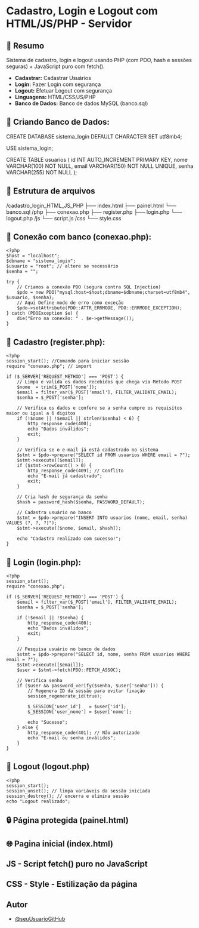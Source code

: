 # Cadastro, Login e Logout com HTML/JS/PHP - Servidor

## 🧾 Resumo

Sistema de cadastro, login e logout usando PHP (com PDO, hash e sessões seguras) + JavaScript puro com fetch().

- **Cadastrar:** Cadastrar Usuários
- **Login:** Fazer Login com segurança 
- **Logout:** Efetuar Logout com segurança
- **Linguagens:** HTML/CSS/JS/PHP
- **Banco de Dados:** Banco de dados MySQL (banco.sql)

## 🚀 Criando Banco de Dados:

CREATE DATABASE sistema_login DEFAULT CHARACTER SET utf8mb4;

USE sistema_login;

CREATE TABLE usuarios (
    id INT AUTO_INCREMENT PRIMARY KEY,
    nome VARCHAR(100) NOT NULL,
    email VARCHAR(150) NOT NULL UNIQUE,
    senha VARCHAR(255) NOT NULL
);


## 📂 Estrutura de arquivos

/cadastro_login_HTML_JS_PHP
  ├── index.html
  ├── painel.html
  └── banco.sql
  /php
    ├── conexao.php
    ├── register.php
    ├── login.php
    └── logout.php
  /js
    └── script.js
  /css
    └── style.css

## 🔌 Conexão com banco (conexao.php):
    <?php
    $host = "localhost";
    $dbname = "sistema_login";
    $usuario = "root"; // altere se necessário
    $senha = "";

    try {
        // Criamos a conexão PDO (segura contra SQL Injection)
        $pdo = new PDO("mysql:host=$host;dbname=$dbname;charset=utf8mb4", $usuario, $senha);
        // Aqui Define modo de erro como exceção
        $pdo->setAttribute(PDO::ATTR_ERRMODE, PDO::ERRMODE_EXCEPTION);
    } catch (PDOException $e) {
        die("Erro na conexão: " . $e->getMessage());
    }

## 📝 Cadastro (register.php):
    <?php
    session_start(); //Comando para iniciar sessão
    require "conexao.php"; // import

    if ($_SERVER['REQUEST_METHOD'] === 'POST') {
        // Limpa e valida os dados recebidos que chega via Método POST
        $nome  = trim($_POST['nome']);
        $email = filter_var($_POST['email'], FILTER_VALIDATE_EMAIL);
        $senha = $_POST['senha'];

        // Verifica os dados e confere se a senha cumpre os requisitos maior ou igual a 6 digitos
        if (!$nome || !$email || strlen($senha) < 6) {
            http_response_code(400);
            echo "Dados inválidos";
            exit;
        }

        // Verifica se o e-mail já está cadastrado no sistema
        $stmt = $pdo->prepare("SELECT id FROM usuarios WHERE email = ?");
        $stmt->execute([$email]);
        if ($stmt->rowCount() > 0) {
            http_response_code(409); // Conflito
            echo "E-mail já cadastrado";
            exit;
        }

        // Cria hash de segurança da senha
        $hash = password_hash($senha, PASSWORD_DEFAULT);

        // Cadastra usuário no banco
        $stmt = $pdo->prepare("INSERT INTO usuarios (nome, email, senha) VALUES (?, ?, ?)");
        $stmt->execute([$nome, $email, $hash]);

        echo "Cadastro realizado com sucesso!";
    }

## 📝 Login (login.php):
    <?php
    session_start();
    require "conexao.php";

    if ($_SERVER['REQUEST_METHOD'] === 'POST') {
        $email = filter_var($_POST['email'], FILTER_VALIDATE_EMAIL);
        $senha = $_POST['senha'];

        if (!$email || !$senha) {
            http_response_code(400);
            echo "Dados inválidos";
            exit;
        }

        // Pesquisa usuário no banco de dados
        $stmt = $pdo->prepare("SELECT id, nome, senha FROM usuarios WHERE email = ?");
        $stmt->execute([$email]);
        $user = $stmt->fetch(PDO::FETCH_ASSOC);

        // Verifica senha
        if ($user && password_verify($senha, $user['senha'])) {
            // Regenera ID da sessão para evitar fixação
            session_regenerate_id(true);

            $_SESSION['user_id']   = $user['id'];
            $_SESSION['user_nome'] = $user['nome'];

            echo "Sucesso";
        } else {
            http_response_code(401); // Não autorizado
            echo "E-mail ou senha inválidos";
        }
    }

## 🚪 Logout (logout.php)
    <?php
    session_start();
    session_unset(); // limpa variáveis da sessão iniciada
    session_destroy(); // encerra e elimina sessão
    echo "Logout realizado";

## 🔒 Página protegida (painel.html)




## 🌐 Pagina inicial (index.html)

## JS - Script fetch() puro no JavaScript

## CSS - Style - Estilização da página


## Autor
- [@seuUsuarioGitHub](https://github.com/AderaldoGit/cadastroLogin_HTML_JS_PHP)